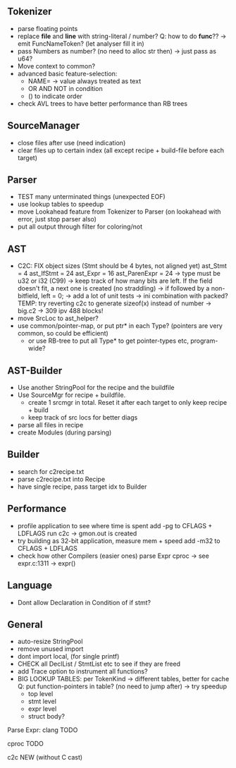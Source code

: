 
## Tokenizer
- parse floating points
- replace __file__ and __line__ with string-literal / number?
    Q: how to do __func__??
        -> emit FuncNameToken? (let analyser fill it in)
- pass Numbers as number? (no need to alloc str then) -> just pass as u64?
- Move context to common?
- advanced basic feature-selection:
    - NAME=<value> -> value always treated as text
    - OR AND NOT in condition
    - () to indicate order
- check AVL trees to have better performance than RB trees

## SourceManager
- close files after use (need indication)
- clear files up to certain index (all except recipe + build-file before each target)

## Parser
- TEST many unterminated things (unexpected EOF)
- use lookup tables to speedup
- move Lookahead feature from Tokenizer to Parser (on lookahead with error, just stop parser also)
- put all output through filter for coloring/not

## AST
- C2C: FIX object sizes (Stmt should be 4 bytes, not aligned yet)
    ast_Stmt = 4
    ast_IfStmt = 24
    ast_Expr = 16
    ast_ParenExpr = 24
    -> type must be u32 or i32 (C99)
    -> keep track of how many bits are left. If the field doesn't fit, a next one is created (no straddling)
    -> if followed by a non-bitfield, left = 0;
    -> add a lot of unit tests
    -> ini combination with packed?
    TEMP: try reverting c2c to generate sizeof(x) instead of number
        -> big.c2 -> 309 ipv 488 blocks!
- move SrcLoc to ast_helper?
- use common/pointer-map, or put ptr* in each Type? (pointers are very common, so could be efficient)
    - or use RB-tree to put all Type* to get pointer-types etc, program-wide?

## AST-Builder
- Use another StringPool for the recipe and the buildfile
- Use SourceMgr for recipe + buildfile.
    - create 1 srcmgr in total. Reset it after each target to only keep recipe + build
    - keep track of src locs for better diags
- parse all files in recipe
- create Modules (during parsing)

## Builder
- search for c2recipe.txt
- parse c2recipe.txt into Recipe
- have single recipe, pass target idx to Builder

## Performance
- profile application to see where time is spent
    add -pg to CFLAGS + LDFLAGS
    run c2c
    -> gmon.out is created
- try building as 32-bit application, measure mem + speed
    add -m32 to CFLAGS + LDFLAGS
- check how other Compilers (easier ones) parse Expr
    cproc -> see expr.c:1311 -> expr()

## Language
- Dont allow Declaration in Condition of if stmt?

## General
- auto-resize StringPool
- remove unused import
- dont import local, (for single printf)
- CHECK  all DeclList / StmtList etc to see if they are freed
- add Trace option to instrument all functions?
- BIG LOOKUP TABLES: per TokenKind
    -> different tables, better for cache
    Q: put function-pointers in table? (no need to jump after) -> try speedup
    - top level
    - stmt level
    - expr level
    - struct body?


Parse Expr:
clang
    TODO

cproc
    TODO

c2c
    NEW (without C cast)
